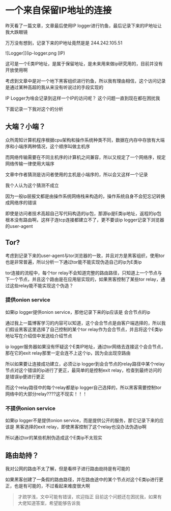 # 一个来自保留IP地址的连接


昨天看了一篇文章，文章最后使用IP logger进行钓鱼，最后记录下来的IP地址让我大跌眼镜

万万没有想到，记录下来的IP地址竟然是是 244.242.105.51

![Logger]](ip-logger.png [IP)

这可是一个E类IP地址，是属于保留地址，是未来用来做ip研究用的，目前并没有开放使用啊

考虑到文章中是对一个地下黑客组织进行钓鱼，所以我有理由相信，这个访问记录是通过某种高超的我从来没有听说过的手段实现的

IP Logger为啥会记录到这样一个IP的访问呢？ 这个问题一直到现在都在困扰我

下面记录一下我对这个的分析

## 大端？小端？

众所周知计算机程序根据cpu架构和操作系统种类不同，数据在内存中存放有大端序和小端序两种情况，这个顺序叫做主机序

而网络传输需要在不同主机序的计算机之间兼容，所以又规定了一个网络序，规定网络传输一律使用大端序

文章中作者猜测是访问者使用的主机是小端序的，所以会又这样一个记录

我个人认为这个猜测不成立

因为一般ip层报文都是由操作系统网络栈来构造的，操作系统自身不会犯忘记转换成网络序的错误

即使是访问者技术高超自己写代码构造的ip包，那源ip是E类ip地址，返程的ip包根本没有路由啊，这样子连tcp连接都建立不了，更不要谈ip logger记录下浏览器的user-agent

## Tor?

考虑到记录下来的user-agent与tor浏览器的一致，并且对方是黑客组织，使用tor也是非常普遍，所以分析一下通过tor能不能实现伪造自己的ip为E类ip

tor连接的流程中，每个tor relay不会知道完整的路由路径，只知道上一个节点与下一个节点，并且这个路由是在应用层实现的，如果黑客控制了某些tor relay，通过这些relay能不能实现这个伪造？

### 提供onion service

如果ip logger提供onion service，那他记录下来的ip应该是 会合节点的ip

通过我上一篇博客学习的内容可以知道，这个会合节点是由客户端选择的，所以我们假设黑客这里选择了自己控制的某个tor relay作为会合节点，并且将这个E类ip地址写在介绍信中发送给介绍节点

ip logger服务器如果没有怀疑这个E类IP地址，通过tor网络去连接这个会合节点，那在它的exit relay那里一定会连不上这个ip，因为会出现空路由

所以如果要让连接成功建立，必须让ip logger到会合节点的relay路径中某个relay节点对这个错误的ip进行了更正，最简单的是控制exit relay，检查到最终访问的是错误ip便进行更正

而这个relay路径中的每个relay都是ip logger自己选择的，所以黑客需要控制tor网络中的大部分relay????这不现实！！！

### 不提供onion service

如果ip logger不是提供onion service，而是提供公开的服务，那它记录下来的应该是 黑客选择的exit relay，即使黑客控制了这个relay也没办法伪造ip啊

所以通过tor的某些机制伪造成这个E类ip不太现实

## 路由劫持？

我对公网的路由不太了解，但是看样子进行路由劫持是有可能的

如果黑客创建了一条假的路由路径，并在路由途中的某个节点对这个E类ip进行更正，也是有可能的，不过看起来难度很大啊

> 才疏学浅，文中可能有错误，欢迎指正
> 目前这个问题还在困扰我，如果有大佬知道答案，希望能够告诉我

